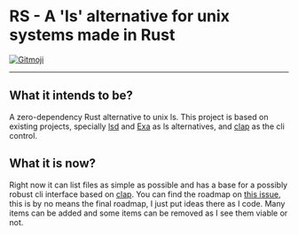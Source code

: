 # RS - A 'ls' alternative for unix systems made in Rust
<a href="https://gitmoji.carloscuesta.me">
  <img src="https://img.shields.io/badge/gitmoji-%20😜%20😍-FFDD67.svg?style=flat-square" alt="Gitmoji">
</a>

---

## What it intends to be?
A zero-dependency Rust alternative to unix ls. This project is based on existing projects, specially [lsd](https://github.com/Peltoche/lsd) and [Exa](https://github.com/ogham/exa) as ls alternatives, and [clap](https://github.com/clap-rs/clap) as the cli control.

## What it is now?
Right now it can list files as simple as possible and has a base for a possibly robust cli interface based on [clap](https://github.com/clap-rs/clap). You can find the roadmap on [this issue](https://github.com/jansen44/rs/issues/1), this is by no means the final roadmap, I just put ideas there as I code. Many items can be added and some items can be removed as I see them viable or not.
